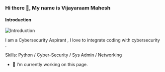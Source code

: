 ### Hi there 👋, My name is Vijayaraam Mahesh
#### Introduction
![Introduction](https://media.istockphoto.com/vectors/cyber-security-banner-template-with-line-icons-modern-vector-for-vector-id1157133371?k=20&m=1157133371&s=170667a&w=0&h=d2kSKCraNRusoV4fn4lPRjTd6fmuJ2nTDi-1j4oSXUY=)

I am a Cybersecurity Aspirant , I love to integrate coding with cybersecurity .

Skills: Python / Cyber-Security / Sys Admin / Networking

- 🔭 I’m currently working on this page. 




